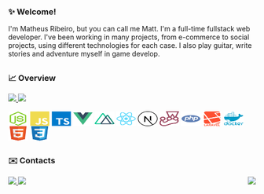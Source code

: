 ### ✨ Welcome!

I'm Matheus Ribeiro, but you can call me Matt. I'm a full-time fullstack web developer. I've been working in many projects, from e-commerce to social projects, using different technologies for each case. I also play guitar, write stories and adventure myself in game develop.

##
  
### 📈 Overview
<div>
  <a href="https://github.com/matheus-rib">
    <img height="180em" src="https://github-readme-stats.vercel.app/api?username=matheus-rib&theme=tokyonight&text_color=FFFFFF&show_icons=true&include_all_commits=true&count_private=true"/>
    <img height="180em" src="https://github-readme-stats.vercel.app/api/top-langs/?username=matheus-rib&layout=compact&langs_count=4&theme=tokyonight&text_color=FFFFFF"/>
  </a>
</div>
  
<div>
  <br/>
  <img align="center" title="NodeJS" alt="NodeJS" height="30" width="40" src="https://raw.githubusercontent.com/devicons/devicon/master/icons/nodejs/nodejs-plain.svg"/>
  <img align="center" title="JS" alt="JS" height="30" width="40" src="https://raw.githubusercontent.com/devicons/devicon/master/icons/javascript/javascript-plain.svg"/>
  <img align="center" title="TS" alt="TS" height="30" width="40" src="https://raw.githubusercontent.com/devicons/devicon/master/icons/typescript/typescript-plain.svg"/>
  <img align="center" title="VueJS" alt="VueJS" height="30" width="40" src="https://raw.githubusercontent.com/devicons/devicon/master/icons/vuejs/vuejs-original.svg"/>
  <img align="center" title="NuxtJS" alt="NuxtJS" height="30" width="40" src="https://raw.githubusercontent.com/devicons/devicon/master/icons/nuxtjs/nuxtjs-original.svg"/>
  <img align="center" title="React" alt="React" height="30" width="40" src="https://raw.githubusercontent.com/devicons/devicon/master/icons/react/react-original.svg"/>
  <img align="center" title="NextJS" alt="NextJS" height="30" width="40" src="https://raw.githubusercontent.com/devicons/devicon/master/icons/nextjs/nextjs-line.svg"/>
  <img align="center" title="Jest" alt="Jest" height="30" width="40" src="https://raw.githubusercontent.com/devicons/devicon/master/icons/jest/jest-plain.svg"/>
  <img align="center" title="PHP" alt="PHP" height="30" width="40" src="https://raw.githubusercontent.com/devicons/devicon/master/icons/php/php-plain.svg"/>
  <img align="center" title="Laravel" alt="Laravel" height="30" width="40" src="https://raw.githubusercontent.com/devicons/devicon/master/icons/laravel/laravel-plain-wordmark.svg"/>
  <img align="center" title="Docker" alt="Docker" height="30" width="40" src="https://raw.githubusercontent.com/devicons/devicon/master/icons/docker/docker-plain-wordmark.svg"/>
  <img align="center" title="HTML" alt="HTML" height="30" width="40" src="https://raw.githubusercontent.com/devicons/devicon/master/icons/html5/html5-original.svg"/>
  <img align="center" title="CSS" alt="CSS" height="30" width="40" src="https://raw.githubusercontent.com/devicons/devicon/master/icons/css3/css3-original.svg"/>
</div>

##

### ✉️ Contacts
<a href="https://www.linkedin.com/in/matheus-ribeiro-8b9b7615b/" target="_blank">
  <img src="https://img.shields.io/badge/-LinkedIn-%230077B5?style=for-the-badge&logo=linkedin&logoColor=white"/>
</a> 
<a href="mailto:matt.ribeirodev@gmail.com" target="_blank">
  <img src="https://img.shields.io/badge/Gmail-D14836?style=for-the-badge&logo=gmail&logoColor=white"/>
</a>
<img align="right" height="180em" src="https://cdn.discordapp.com/attachments/877627734371729418/877627799492505600/AvatarMaker.png"/>

